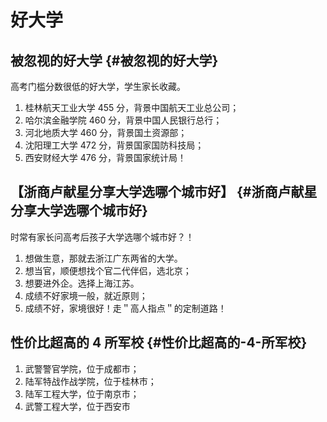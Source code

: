 # 好大学


## 被忽视的好大学 {#被忽视的好大学}

高考门槛分数很低的好大学，学生家长收藏。

1.  桂林航天工业大学 455 分，背景中国航天工业总公司；
2.  哈尔滨金融学院 460 分，背景中国人民银行总行；
3.  河北地质大学 460 分，背景国土资源部；
4.  沈阳理工大学 472 分，背景国家国防科技局；
5.  西安财经大学 476 分，背景国家统计局！


## 【浙商卢献星分享大学选哪个城市好】 {#浙商卢献星分享大学选哪个城市好}

时常有家长问高考后孩子大学选哪个城市好？！

1.  想做生意，那就去浙江广东两省的大学。
2.  想当官，顺便想找个官二代伴侣，选北京；
3.  想要进外企。选择上海江苏。
4.  成绩不好家境一般，就近原则；
5.  成绩不好，家境很好！走＂高人指点＂的定制道路！


## 性价比超高的 4 所军校 {#性价比超高的-4-所军校}

1.  武警警官学院，位于成都市；
2.  陆军特战作战学院，位于桂林市；
3.  陆军工程大学，位于南京市；
4.  武警工程大学，位于西安市
